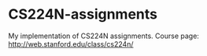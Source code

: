 # CS224N-assignments
My implementation of CS224N assignments. Course page: http://web.stanford.edu/class/cs224n/
